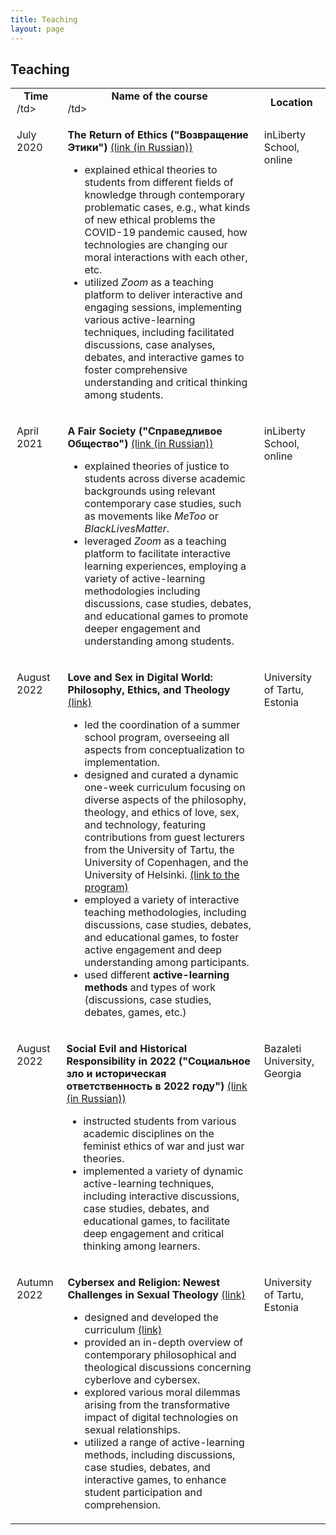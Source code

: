 ```yaml
---
title: Teaching
layout: page
---
```


<h2>Teaching</h2>

<table style="width: auto; border-collapse: collapse; border: none;">
	
  <tr>
    <td style="padding-left: 10px; padding-right: 10px;"><center><b>Time</b></center>/td>
    <td style="padding-left: 10px; padding-right: 10px;"><center><b>Name of the course</b></center>/td>
    <td style="padding-left: 10px; padding-right: 10px;"><center><b>Location</b></center></td>
  </tr>
	
  <tr>
    <td style="padding-left: 10px; padding-right: 10px; vertical-align: top;"><p>July 2020</p></td>
    <td style="padding-left: 10px; padding-right: 10px;">
		<p><b>The Return of Ethics ("Возвращение Этики")</b> <a href="https://www.inliberty.ru/ithink-ethics/">(link (in Russian))</a></p>
	<p><ul>
		<li>explained ethical theories to students from different fields of knowledge through contemporary problematic cases, e.g., what kinds of new ethical problems the COVID-19 pandemic caused, how technologies are changing our moral interactions with each other, etc.</li>
		<li>utilized <i>Zoom</i> as a teaching platform to deliver interactive and engaging sessions, implementing various active-learning techniques, including facilitated discussions, case analyses, debates, and interactive games to foster comprehensive understanding and critical thinking among students.</li>
	</ul></p>
	</td>
    <td style="padding-left: 10px; padding-right: 10px; vertical-align: top;"><p>inLiberty School, online</p></td>
  </tr>
  
 <tr>
    <td style="padding-left: 10px; padding-right: 10px; vertical-align: top;"><p>April 2021</p></td>
    <td style="padding-left: 10px; padding-right: 10px;">
		<p><b>A Fair Society ("Справедливое Общество")</b> <a href="https://www.inliberty.ru/schools-justice/">(link (in Russian))</a></p>
	<p><ul>
		<li>explained theories of justice to students across diverse academic backgrounds using relevant contemporary case studies, such as movements like <i>MeToo</i> or <i>BlackLivesMatter</i>.</li>
		<li>leveraged <i>Zoom</i> as a teaching platform to facilitate interactive learning experiences, employing a variety of active-learning methodologies including discussions, case studies, debates, and educational games to promote deeper engagement and understanding among students.</li>
	</ul>
</p>
	</td>
    <td style="padding-left: 10px; padding-right: 10px; vertical-align: top;"><p>inLiberty School, online</p></td>
  </tr>

  <tr>
   <td style="padding-left: 10px; padding-right: 10px; vertical-align: top;"><p>August 2022</p></td>
<td style="padding-left: 10px; padding-right: 10px;">
		<p><b>Love and Sex in Digital World: Philosophy, Ethics, and Theology</b> <a href="https://ut.ee/et/node/137447">(link)</a></p>
	<p><ul>
		<li>led the coordination of a summer school program, overseeing all aspects from conceptualization to implementation.</li>
		<li>designed and curated a dynamic one-week curriculum focusing on diverse aspects of the philosophy, theology, and ethics of love, sex, and technology, featuring contributions from guest lecturers from the University of Tartu, the University of Copenhagen, and the University of Helsinki. <a href="https://drive.google.com/file/d/1EkvTOpuWoX5ZbV2ho9Y7LOBohT87Bjq5/view?usp=sharing">(link to the program)</a></li>
		<li>employed a variety of interactive teaching methodologies, including discussions, case studies, debates, and educational games, to foster active engagement and deep understanding among participants.</li>
		<li>used different <b>active-learning methods</b> and types of work (discussions, case studies, debates, games, etc.)</li>
	</ul>
</p>
	</td>
   <td style="padding-left: 10px; padding-right: 10px; vertical-align: top;"><p>University of Tartu, Estonia</p></td>
  </tr>

  <tr>
    <td style="padding-left: 10px; padding-right: 10px; vertical-align: top;"><p>August 2022</p></td>
    <td>
		<p><b>Social Evil and Historical Responsibility in 2022 ("Социальное зло и историческая ответственность в 2022 году")</b> <a href="https://bazaleti.notion.site/2022-b8ba8404dc074cd9aba4f956d3753b42#174fc8375cbf4d609fbeed31ac981446">(link (in Russian))</a></p>
	<p><ul>
		<li>instructed students from various academic disciplines on the feminist ethics of war and just war theories.</li>
		<li>implemented a variety of dynamic active-learning techniques, including interactive discussions, case studies, debates, and educational games, to facilitate deep engagement and critical thinking among learners.</li>
	</ul>
</p>
	</td>
    <td style="padding-left: 10px; padding-right: 10px; vertical-align: top;"><p>Bazaleti University, Georgia</p></td>
  </tr>
  
   <tr>
    <td style="padding-left: 10px; padding-right: 10px; vertical-align: top;"><p>Autumn 2022</p></td>
   <td style="padding-left: 10px; padding-right: 10px;">
		<p><b>Cybersex and Religion: Newest Challenges in Sexual Theology</b> <a href="https://ut.ee/et/node/137447">(link)</a></p>
	<p><ul>
		<li>designed and developed the curriculum <a href="https://drive.google.com/file/d/1lBmRxsH46rFjLhsKWp0Xq92KIvetE1_x/view?usp=sharing">(link)</a></li>
		<li>provided an in-depth overview of contemporary philosophical and theological discussions concerning cyberlove and cybersex. </li>
		<li>explored various moral dilemmas arising from the transformative impact of digital technologies on sexual relationships.</li>
		<li>utilized a range of active-learning methods, including discussions, case studies, debates, and interactive games, to enhance student participation and comprehension.</li>
	</ul>
</p>
	</td>
    <td style="padding-left: 10px; padding-right: 10px; vertical-align: top;"><p>University of Tartu, Estonia</p></td>
  </tr>
</table>

